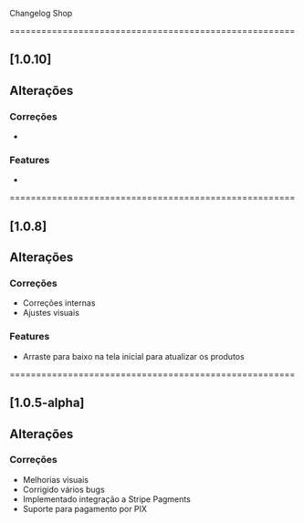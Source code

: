 Changelog Shop

======================================================
## [1.0.10]

## Alterações

### Correções

- 

### Features

- 

======================================================
## [1.0.8]

## Alterações

### Correções

- Correções internas
- Ajustes visuais

### Features

- Arraste para baixo na tela inicial para atualizar os produtos

======================================================

## [1.0.5-alpha]

## Alterações

### Correções

- Melhorias visuais
- Corrigido vários bugs
- Implementado integração a Stripe Pagments
- Suporte para pagamento por PIX
